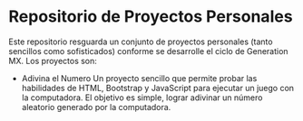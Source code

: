 # Repositorio de Proyectos Personales

Este repositorio resguarda un conjunto de proyectos personales (tanto sencillos 
como sofisticados) conforme se desarrolle el ciclo de Generation MX. Los proyectos 
son:

* Adivina el Numero
Un proyecto sencillo que permite probar las habilidades de HTML, Bootstrap y JavaScript 
para ejecutar un juego con la computadora. El objetivo es simple, lograr adivinar 
un número aleatorio generado por la computadora.
